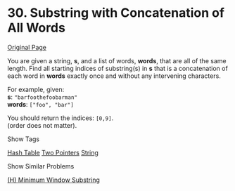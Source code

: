 # 30. Substring with Concatenation of All Words

[Original Page](https://leetcode.com/problems/substring-with-concatenation-of-all-words/)

You are given a string, **s**, and a list of words, **words**, that are all of the same length. Find all starting indices of substring(s) in **s** that is a concatenation of each word in **words** exactly once and without any intervening characters.

For example, given:  
**s**: `"barfoothefoobarman"`  
**words**: `["foo", "bar"]`

You should return the indices: `[0,9]`.  
(order does not matter).

<div>

<div id="tags" class="btn btn-xs btn-warning">Show Tags</div>

<span class="hidebutton">[Hash Table](/tag/hash-table/) [Two Pointers](/tag/two-pointers/) [String](/tag/string/)</span></div>

<div>

<div id="similar" class="btn btn-xs btn-warning">Show Similar Problems</div>

<span class="hidebutton">[(H) Minimum Window Substring](/problems/minimum-window-substring/)</span></div>